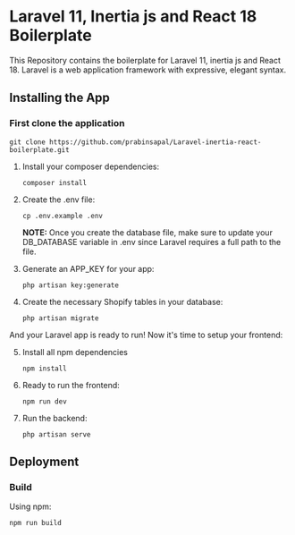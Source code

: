 # Laravel 11, Inertia js and React 18 Boilerplate

This Repository contains the boilerplate for Laravel 11, inertia js and React 18. Laravel is a web application framework with expressive, elegant syntax. 

## Installing the App

### First clone the application

```
git clone https://github.com/prabinsapal/Laravel-inertia-react-boilerplate.git
```

1. Install your composer dependencies:
    ```
    composer install
    ```

2. Create the .env file:
    ```
    cp .env.example .env
    ```

    <b>NOTE:</b> Once you create the database file, make sure to update your DB_DATABASE variable in .env since Laravel requires a full path to the file.

3. Generate an APP_KEY for your app:
    ```
    php artisan key:generate
    ```

4. Create the necessary Shopify tables in your database:
    ```
    php artisan migrate
    ```

And your Laravel app is ready to run! Now it's time to setup your frontend:

5. Install all npm dependencies
    ```
    npm install
    ```

6. Ready to run the frontend:
    ```
    npm run dev
    ```

7. Run the backend:
    ```
    php artisan serve
    ```

## Deployment

### Build

Using npm:
```
npm run build
```
